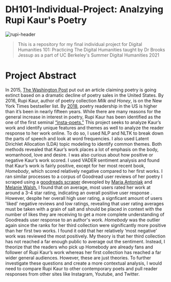 # DH101-Individual-Project: Analzying Rupi Kaur's Poetry
![rupi-header](https://user-images.githubusercontent.com/70735305/124089522-d13d9680-da08-11eb-96f1-45a5677a1de1.jpg)

> This is a repository for my final individual project for Digital Humanities 101: Practicing The Digital Humanities taught by Dr Brooks Jessup as a part of UC Berkeley's Summer Digital Humanities 2021

# Project Abstract
In 2015, [The Washington Post](http://www.washingtonpost.com/news/wonk/wp/2015/04/24/poetry-is-going-extinct-government-data-show/) put out an article claiming poetry is going extinct based on a dramatic decline of poetry sales in the United States. By 2016, Rupi Kaur, author of poetry collection *Milk and Honey*, is on the New York Times bestseller list. By [2018](https://www.npr.org/2018/06/08/618386432/poetry-is-making-a-big-comeback-in-the-u-s-survey-results-reveal), poetry readership in the US is higher than it’s been in nearly fifteen years. While there are many reasons for the general increase in interest in poetry, Rupi Kaur has been identified as the one of the first seminal [“insta-poets.”](https://www.theatlantic.com/technology/archive/2018/10/rupi-kaur-instagram-poet-entrepreneur/572746/) This project seeks to analyze Kaur’s work and identify unique features and themes as well to analyze the reader response to her work online. To do so, I used NLP and NLTK to break down the parts of speech and look at word frequencies.  I also used Latent Dirichlet Allocation (LDA) topic modeling to identify common themes. Both methods revealed that Kaur’s work places a lot of emphasis on the body, womanhood, love and desire.  I was also curious about how positive or negative Kaur’s work scored. I used VADER sentiment analysis and found that Kaur’s work is fairly positive, except for her most recent book, *Homebody*, which scored relatively negative compared to her first works. I ran similar processes to a corpus of Goodread user reviews of her poetry I scraped using a [goodreads scraper](https://github.com/maria-antoniak/goodreads-scraper) deveopled by [Maria Antoniak](https://github.com/maria-antoniak) and [Melanie Walsh.](https://github.com/melaniewalsh) I found that on average, most users rated her work at around a 3-4 star rating, indicating an overall positive user response . However, despite her overall high user rating, a signficant amount of users 'liked' negative reviews and low ratings, revealing that user rating averages must be taken with a grain of salt and should be placed in context with the number of likes they are receiving to get a more complete understanding of Goodreads user response to an author's work. *Homebody* was the outlier again since the ranks for her third collection were significantly more positive than her first two works. I found it odd that her relatively ‘most negative’ work was reviewed the most positively. My theory is that her third collection has not reached a far enough public to average out the sentiment. Instead, I theorize that the readers who pick up Homebody are already fans and follower of Rupi Kaur’s work whereas her first collection has reached a far wider general audiences. However, these are just theories. To further investigate these questions and create a more contextual analysis, I would need to compare Rupi  Kaur to other contemporary poets and pull reader responses from other sites like Instagram, Youtube, and Twitter. 

